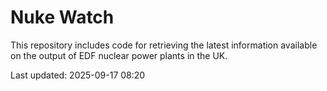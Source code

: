 # Nuke Watch

This repository includes code for retrieving the latest information available on the output of EDF nuclear power plants in the UK.

Last updated: 2025-09-17 08:20
